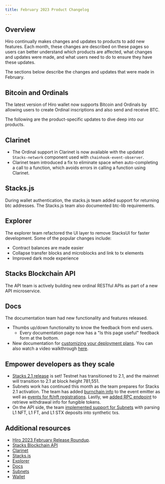 ```yaml
---
title: February 2023 Product Changelog
---
```


## Overview

Hiro continually makes changes and updates to products to add new features. Each month, these changes are described on these pages so users can better understand which products are affected, what changes and updates were made, and what users need to do to ensure they have these updates.

The sections below describe the changes and updates that were made in February.

## Bitcoin and Ordinals

The latest version of Hiro wallet now supports Bitcoin and Ordinals by allowing users to create Ordinal inscriptions and also send and receive BTC.

The following are the product-specific updates to dive deep into our products.

## Clarinet

* The Ordinal support in Clarinet is now available with the updated `Stacks-network` component used with `chainhook-event-observer`.
* Clarinet team introduced a fix to eliminate space when auto-completing a call to a function, which avoids errors in calling a function using Clarinet.

## Stacks.js

During wallet authentication, the stacks.js team added support for returning btc addresses. The Stacks.js team also documented btc-lib requirements.

## Explorer

The explorer team refactored the UI layer to remove StacksUI for faster development. Some of the popular changes include:
  * Contract balances are made easier
  * Collapse transfer blocks and microblocks and link to tx elements
  * Improved dark mode experience

## Stacks Blockchain API

The API team is actively building new ordinal RESTful APIs as part of a new API microservice.

## Docs

The documentation team had new functionality and features released. 
 * Thumbs up/down functionality to know the feedback from end users.
   * Every documentation page now has a "Is this page useful" feedback form at the bottom.
 * New documentation for [customizing your deployment plans](/docs/clarinet/how-to-guides/how-to-use-deployment-plans.md). You can also watch a video walkthrough [here](https://www.youtube.com/watch?v=YcIg5VCO98s).

## Empower developers as they scale

* [Stacks 2.1 release](https://github.com/stacks-network/stacks-blockchain/pull/3567) is set! Testnet has transitioned to 2.1, and the mainnet will transition to 2.1 at block height 781,551. 
* Subnets work has continued this month as the team prepares for Stacks 2.1 activation. The team has added [burnchain info](https://github.com/hirosystems/stacks-subnets/pull/216) to the event emitter as well as [events for ft/nft registrations](https://github.com/hirosystems/stacks-subnets/pull/215). Lastly, we [added RPC endpoint](https://github.com/hirosystems/stacks-subnets/pull/218) to retrieve withdrawal info for fungible tokens.
* On the API side, the team [implemented support for Subnets](https://github.com/hirosystems/stacks-blockchain-api/pull/1549) with parsing L1 NFT, L1 FT, and L1 STX deposits into synthetic txs. 


## Additional resources

* [Hiro 2023 February Release Roundup](https://www.hiro.so/blog/release-roundup-february-2023).
* [Stacks Blockchain API](https://github.com/hirosystems/stacks-blockchain-api/pulse/monthly)
* [Clarinet](https://github.com/hirosystems/clarinet/pulse/monthly)
* [Stacks.js](https://github.com/hirosystems/stacks.js/pulse/monthly)
* [Explorer](https://github.com/hirosystems/explorer/pulse/monthly)
* [Docs](https://github.com/hirosystems/docs/pulse/monthly)
* [Subnets](https://github.com/hirosystems/stacks-subnets/pulse/monthly)
* [Wallet](https://github.com/hirosystems/wallet/pulse/monthly)
